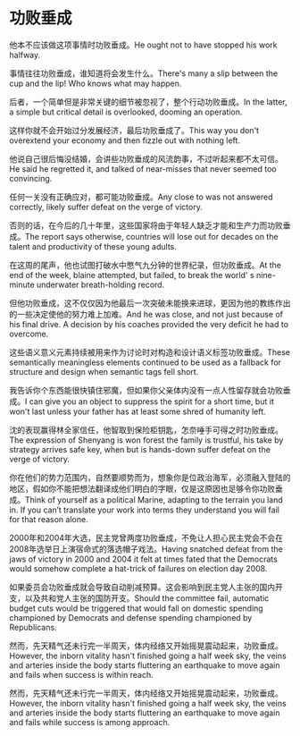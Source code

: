 # 功败垂成

<p><span class="chinese">他本不应该做这项事情时功败垂成。</span><span class="english">He ought not to have stopped his work halfway.</span></p>

<p><span class="chinese">事情往往功败垂成，谁知道将会发生什么。</span><span class="english">There's many a slip between the cup and the lip! Who knows what may happen.</span></p>

<p><span class="chinese">后者，一个简单但是非常关键的细节被忽视了，整个行动功败垂成。</span><span class="english">In the latter, a simple but critical detail is overlooked, dooming an operation.</span></p>

<p><span class="chinese">这样你就不会开始过分发展经济，最后功败垂成了。</span><span class="english">This way you don't overextend your economy and then fizzle out with nothing left.</span></p>

<p><span class="chinese">他说自己很后悔没结婚，会讲些功败垂成的风流韵事，不过听起来都不太可信。</span><span class="english">He said he regretted it, and talked of near-misses that never seemed too convincing.</span></p>

<p><span class="chinese">任何一关没有正确应对，都可能功败垂成。</span><span class="english">Any close to was not answered correctly, likely suffer defeat on the verge of victory.</span></p>

<p><span class="chinese">否则的话，在今后的几十年里，这些国家将由于年轻人缺乏才能和生产力而功败垂成。</span><span class="english">The report says otherwise, countries will lose out for decades on the talent and productivity of these young adults.</span></p>

<p><span class="chinese">在这周的尾声，他也试图打破水中憋气九分钟的世界纪录，但功败垂成。</span><span class="english">At the end of the week, blaine attempted, but failed, to break the world' s nine-minute underwater breath-holding record.</span></p>

<p><span class="chinese">但他功败垂成，这不仅仅因为他最后一次突破未能换来进球，更因为他的教练作出的一些决定使他的努力难上加难。</span><span class="english">And he was close, and not just because of his final drive. A decision by his coaches provided the very deficit he had to overcome.</span></p>

<p><span class="chinese">这些语义意义元素持续被用来作为讨论时对构造和设计语义标签功败垂成。</span><span class="english">These semantically meaningless elements continued to be used as a fallback for structure and design when semantic tags fell short.</span></p>

<p><span class="chinese">我告诉你个东西能很快镇住邪魔，但如果你父亲体内没有一点人性留存就会功败垂成。</span><span class="english">I can give you an object to suppress the spirit for a short time, but it won't last unless your father has at least some shred of humanity left.</span></p>

<p><span class="chinese">沈的表现赢得林全家信任，他智取到保险柜钥匙，怎奈唾手可得之时功败垂成。</span><span class="english">The expression of Shenyang is won forest the family is trustful, his take by strategy arrives safe key, when but is hands-down suffer defeat on the verge of victory.</span></p>

<p><span class="chinese">你在他们的势力范围内，自然要顺势而为，想象你是位政治海军，必须融入登陆的地区，假如你不能把想法翻译成他们明白的字眼，仅是这原因也足够令你功败垂成。</span><span class="english">Think of yourself as a political Marine, adapting to the terrain you land in. If you can’t translate your work into terms they understand you will fail for that reason alone.</span></p>

<p><span class="chinese">2000年和2004年大选，民主党曾两度功败垂成，不免让人担心民主党会不会在2008年选举日上演宿命式的落选帽子戏法。</span><span class="english">Having snatched defeat from the jaws of victory in 2000 and 2004 it felt at times fated that the Democrats would somehow complete a hat-trick of failures on election day 2008.</span></p>

<p><span class="chinese">如果委员会功败垂成就会导致自动削减预算。这会影响到民主党人主张的国内开支，以及共和党人主张的国防开支。</span><span class="english">Should the committee fail, automatic budget cuts would be triggered that would fall on domestic spending championed by Democrats and defense spending championed by Republicans.</span></p>

<p><span class="chinese">然而，先天精气还未行完一半周天，体内经络又开始摇晃震动起来，功败垂成。</span><span class="english">However, the inborn vitality hasn't finished going a half week sky, the veins and arteries inside the body starts fluttering an earthquake to move again and fails when success is within reach.</span></p>

<p><span class="chinese">然而，先天精气还未行完一半周天，体内经络又开始摇晃震动起来，功败垂成。</span><span class="english">However, the inborn vitality hasn't finished going a half week sky, the veins and arteries inside the body starts fluttering an earthquake to move again and fails while success is among approach.</span></p>

